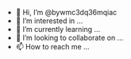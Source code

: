 - 👋 Hi, I’m @bywmc3dq36mqiac
- 👀 I’m interested in ...
- 🌱 I’m currently learning ...
- 💞️ I’m looking to collaborate on ...
- 📫 How to reach me ...

<!---
bywmc3dq36mqiac/bywmc3dq36mqiac is a ✨ special ✨ repository because its `README.md` (this file) appears on your GitHub profile.
You can click the Preview link to take a look at your changes.
--->
